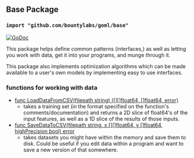 ## Base Package
### `import "github.com/bountylabs/goml/base"`

[![GoDoc](https://godoc.org/github.com/cdipaolo/goml/base?status.svg)](https://godoc.org/github.com/cdipaolo/goml/base)

This package helps define common patterns (interfaces,) as well as letting you work with data, get it into your programs, and munge through it.

This package also implements optimization algorithms which can be made available to a user's own models by implementing easy to use interfaces.

### functions for working with data

- [func LoadDataFromCSV(filepath string) ([][]float64, []float64, error)](data.go)
  * takes a training set (in the format specified on the function's comments/documentation) and returns a 2D slice of float64's of the input features, as well as a 1D slice of the results of those inputs.
- [func SaveDataToCSV(filepath string, x [][]float64, y []float64, highPrecision bool) error](data.go)
  * takes datasets you might have within the memory and save them to disk. Could be useful if you edit data within a program and want to save a new version of that somewhere.